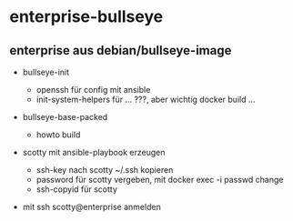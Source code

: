 enterprise-bullseye
===
enterprise aus debian/bullseye-image
---
- bullseye-init
  - openssh für config mit ansible
  - init-system-helpers für ... ???, aber wichtig
  docker build ...

- bullseye-base-packed
  - howto build

- scotty mit ansible-playbook erzeugen
  - ssh-key nach scotty ~/.ssh kopieren
  - password für scotty vergeben, mit docker exec -i passwd change
  - ssh-copyid für scotty
- mit ssh scotty@enterprise anmelden
